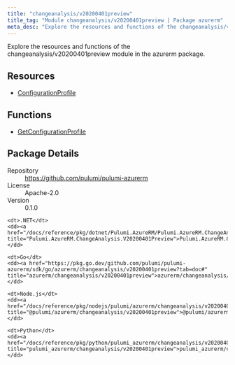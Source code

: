 ```yaml
---
title: "changeanalysis/v20200401preview"
title_tag: "Module changeanalysis/v20200401preview | Package azurerm"
meta_desc: "Explore the resources and functions of the changeanalysis/v20200401preview module in the azurerm package."
---
```


<!-- WARNING: this file was generated by Pulumi Docs Generator. -->
<!-- Do not edit by hand unless you're certain you know what you are doing! -->

Explore the resources and functions of the changeanalysis/v20200401preview module in the azurerm package.

<h2 id="resources">Resources</h2>
<ul class="api">
    <li><a href="configurationprofile" title="ConfigurationProfile"><span class="symbol resource"></span>ConfigurationProfile</a></li>
</ul>

<h2 id="functions">Functions</h2>
<ul class="api">
    <li><a href="getconfigurationprofile" title="GetConfigurationProfile"><span class="symbol function"></span>GetConfigurationProfile</a></li>
</ul>

<h2 id="package-details">Package Details</h2>
<dl class="package-details">
	<dt>Repository</dt>
	<dd><a href="https://github.com/pulumi/pulumi-azurerm">https://github.com/pulumi/pulumi-azurerm</a></dd>
	<dt>License</dt>
	<dd>Apache-2.0</dd>
	<dt>Version</dt>
	<dd>0.1.0</dd>
</dl>



<dl class="tabular">

    <dt>.NET</dt>
    <dd><a href="/docs/reference/pkg/dotnet/Pulumi.AzureRM/Pulumi.AzureRM.ChangeAnalysis.V20200401Preview.html" title="Pulumi.AzureRM.ChangeAnalysis.V20200401Preview">Pulumi.AzureRM.ChangeAnalysis.V20200401Preview</a></dd>

    <dt>Go</dt>
    <dd><a href="https://pkg.go.dev/github.com/pulumi/pulumi-azurerm/sdk/go/azurerm/changeanalysis/v20200401preview?tab=doc#" title="azurerm/changeanalysis/v20200401preview">azurerm/changeanalysis/v20200401preview</a></dd>

    <dt>Node.js</dt>
    <dd><a href="/docs/reference/pkg/nodejs/pulumi/azurerm/changeanalysis/v20200401preview/#" title="@pulumi/azurerm/changeanalysis/v20200401preview">@pulumi/azurerm/changeanalysis/v20200401preview</a></dd>

    <dt>Python</dt>
    <dd><a href="/docs/reference/pkg/python/pulumi_azurerm/changeanalysis/v20200401preview" title="pulumi_azurerm/changeanalysis/v20200401preview">pulumi_azurerm/changeanalysis/v20200401preview</a></dd>

</dl>

